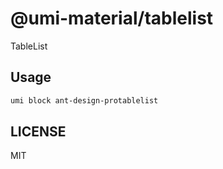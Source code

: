 # @umi-material/tablelist

TableList

## Usage

```sh
umi block ant-design-protablelist
```

## LICENSE

MIT
